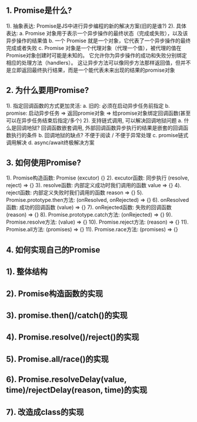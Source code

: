 ## 1. Promise是什么?
  1). 抽象表达: 
    Promise是JS中进行异步编程的新的解决方案(旧的是谁?)
  2). 具体表达:
    a. Promise 对象用于表示一个异步操作的最终状态（完成或失败），以及该异步操作的结果值
    b. 一个 Promise 就是一个对象，它代表了一个异步操作的最终完成或者失败
    c. Promise 对象是一个代理对象（代理一个值），被代理的值在Promise对象创建时可能是未知的。
      它允许你为异步操作的成功和失败分别绑定相应的处理方法（handlers）。 
      这让异步方法可以像同步方法那样返回值，但并不是立即返回最终执行结果，而是一个能代表未来出现的结果的promise对象

## 2. 为什么要用Promise?
  1). 指定回调函数的方式更加灵活: 
    a. 旧的: 必须在启动异步任务前指定
    b. promise: 启动异步任务 => 返回promie对象 => 给promise对象绑定回调函数(甚至可以在异步任务结束后指定/多个)
  2). 支持链式调用, 可以解决回调地狱问题
    a. 什么是回调地狱? 回调函数嵌套调用, 外部回调函数异步执行的结果是嵌套的回调函数执行的条件
    b. 回调地狱的缺点?  不便于阅读 / 不便于异常处理
    c. promise链式调用解决
    d. async/await终极解决方案

## 3. 如何使用Promise?
  1). Promise构造函数: Promise (excutor) {}
  2). excutor函数: 同步执行  (resolve, reject) => {}
  3). resolve函数: 内部定义成功时我们调用的函数 value => {}
  4). reject函数: 内部定义失败时我们调用的函数 reason => {}
  5). Promise.prototype.then方法: (onResolved, onRejected) => {}
  6). onResolved函数: 成功的回调函数  (value) => {}
  7). onRejected函数: 失败的回调函数 (reason) => {}
  8). Promise.prototype.catch方法: (onRejected) => {}
  9). Promise.resolve方法: (value) => {}
  10). Promise.reject方法: (reason) => {}
  11). Promise.all方法: (promises) => {}
  11). Promise.race方法: (promises) => {}
  
## 4. 如何实现自己的Promise
## 1). 整体结构
## 2). Promise构造函数的实现
## 3). promise.then()/catch()的实现
## 4). Promise.resolve()/reject()的实现
## 5). Promise.all/race()的实现
## 6). Promise.resolveDelay(value, time)/rejectDelay(reason, time)的实现
## 7). 改造成class的实现